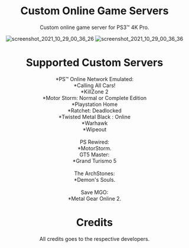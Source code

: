 <div align="center"> 

# Custom Online Game Servers
Custom online game server for PS3™ 4K Pro.

![screenshot_2021_10_29_00_36_26](https://user-images.githubusercontent.com/74815634/139371822-dc12e489-23d6-4f41-b8a8-8b2f6766f6d6.png)
![screenshot_2021_10_29_00_36_36](https://user-images.githubusercontent.com/74815634/139371823-1ffde543-8d99-4760-9fa5-6deec705d5d8.png)

# Supported Custom Servers
*PS™ Online Network Emulated:</br>
*Calling All Cars!</br>
*KillZone 2</br>
*Motor Storm: Normal or Complete Edition</br>
*Playstation Home</br>
*Ratchet: Deadlocked</br>
*Twisted Metal Black : Online</br>
*Warhawk</br>
*Wipeout</br>
</br>
PS Rewired:</br>
*MotorStorm.</br>
GT5 Master:</br>
*Grand Turismo 5</br>
</br>
The ArchStones:</br>
*Demon's Souls.</br>
</br>
Save MGO:</br>
*Metal Gear Online 2.</br>

# Credits
 All credits goes to the respective developers.
</div>
